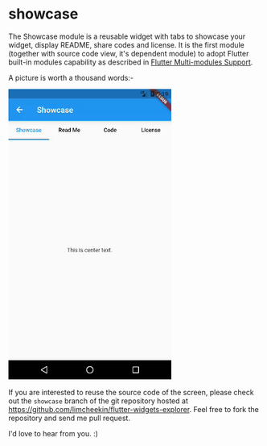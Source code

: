 # showcase

The Showcase module is a reusable widget with tabs to showcase your widget, display README, share codes and license. It is the first module (together with source code view, it's dependent module) to adopt Flutter built-in modules capability as described in [Flutter Multi-modules Support](http://limcheekin.blogspot.com/2021/03/flutter-multi-modules-support.html). 

A picture is worth a thousand words:-

![Showcase screenshots](images/screenshots.gif "Showcase screenshots")

If you are interested to reuse the source code of the screen, please check out the `showcase` branch of the git repository hosted at https://github.com/limcheekin/flutter-widgets-explorer. Feel free to fork the repository and send me pull request.

I'd love to hear from you. :)